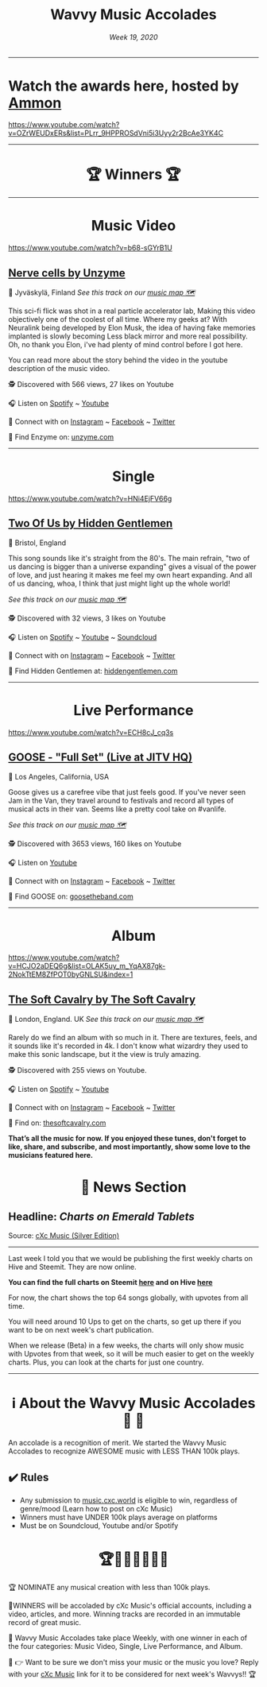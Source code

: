 
# <center> **Wavvy Music Accolades**</center> 
###### <center> Week 19, 2020</center> 

<hr>

# Watch the awards here, hosted by [Ammon](https://open.spotify.com/artist/4seBsQrvamB7bbQ2UIftxU)


https://www.youtube.com/watch?v=OZrWEUDxERs&list=PLrr_9HPPROSdVni5i3Uyy2r2BcAe3YK4C

<hr>

# <center>🏆 Winners 🏆 </center>

<hr>

#  <center> **Music Video**</center> 

https://www.youtube.com/watch?v=b68-sGYrB1U


## [Nerve cells by Unzyme](https://music.cxc.world/?format=music-video&locLat=55.951&locLng=14.455&zoom=4&id=1617)
📍 Jyväskylä, Finland
*See this track on our [music map 🗺️](https://music.cxc.world/?format=music-video&locLat=55.951&locLng=14.455&zoom=4&id=1617)*
</center>

This sci-fi flick was shot in a real particle accelerator lab, Making this video objectively one of the coolest of all time. Where my geeks at? With Neuralink being developed by Elon Musk, the idea of having fake memories implanted is slowly becoming Less black mirror and more real possibility. Oh, no thank you Elon, i've had plenty of mind control before I got here.

You can read more about the story behind the video in the youtube description of the music video. 


🕵 Discovered with 566 views, 27 likes on Youtube

🎧 Listen on [Spotify](https://open.spotify.com/track/55iWYNz3jM9HgSr9HCZ3HY) ~ [Youtube](https://www.youtube.com/watch?v=b68-sGYrB1U) 

💫 Connect with  on [Instagram](https://www.instagram.com/unzyme/) ~ [Facebook](https://www.facebook.com/unzymeband/) ~ [Twitter](https://twitter.com/unzyme)

🔗 Find Enzyme on: [unzyme.com](https://unzyme.com)

<hr>


#  <center> **Single**</center> 

https://www.youtube.com/watch?v=HNi4EjFV66g

## [Two Of Us by Hidden Gentlemen](https://music.cxc.world/?format=song&locLat=5.616&locLng=0.000&zoom=2&id=1450)
📍 Bristol, England

This song sounds like it's straight from the 80's. The main refrain, "two of us dancing is bigger than a universe expanding" gives a visual of the power of love, and just hearing it makes me feel my own heart expanding. And all of us dancing, whoa, I think that just might light up the whole world!

*See this track on our [music map 🗺️](https://music.cxc.world/?format=song&locLat=5.616&locLng=0.000&zoom=2&id=1450)*




</center>


🕵 Discovered with 32 views, 3 likes on Youtube

🎧 Listen on [Spotify](https://open.spotify.com/track/3gUA02CZFcoEkUHgAwgWaR) ~ [Youtube](https://www.youtube.com/watch?v=HNi4EjFV66g) ~ [Soundcloud](https://soundcloud.com/hiddengentlemen/two-of-us)


💫 Connect with  on [Instagram](https://www.instagram.com/hiddengentlemen/) ~ [Facebook](https://www.facebook.com/HiddenGentlemen) ~ [Twitter](https://twitter.com/hiddengents) 


🔗 Find Hidden Gentlemen at: [hiddengentlemen.com](http://www.hiddengentlemen.com/)

<hr>

#  <center>**Live Performance**</center>

https://www.youtube.com/watch?v=ECH8cJ_cq3s

## [GOOSE - "Full Set" (Live at JITV HQ)](https://music.cxc.world/?locLat=33.926&locLng=-117.962&zoom=10&id=1673)
📍 Los Angeles, California, USA 

Goose gives us a carefree vibe that just feels good. If you've never seen Jam in the Van, they travel around to festivals and record all types of musical acts in their van. Seems like a pretty cool take on #vanlife.

*See this track on our [music map 🗺️](https://music.cxc.world/?locLat=33.926&locLng=-117.962&zoom=10&id=1673)*

</center>


🕵 Discovered with 3653 views, 160 likes on Youtube

🎧 Listen on [Youtube](https://www.youtube.com/watch?v=ECH8cJ_cq3s) 

💫 Connect with  on [Instagram](https://www.instagram.com/goosetheband/) ~ [Facebook](https://www.facebook.com/GooseBand/) ~ [Twitter](http://twitter.com/goosetheband)

🔗 Find GOOSE on: [goosetheband.com](https://goosetheband.com/)

<hr>

#  <center>**Album**</center>

https://www.youtube.com/watch?v=HCJO2aDEQ6g&list=OLAK5uy_m_YqAX87gk-2NokTtEM8ZfPOT0byGNLSU&index=1

## [The Soft Cavalry by The Soft Cavalry](https://music.cxc.world/?locLat=51.584&locLng=-0.169&zoom=10&id=1674)

📍 London, England. UK
 *See this track on our [music map 🗺️](https://music.cxc.world/?locLat=51.584&locLng=-0.169&zoom=10&id=1674)*
 
Rarely do we find an album with so much in it. There are textures, feels, and it sounds like it's recorded in 4k. I don't know what wizardry they used to make this sonic landscape, but it the view is truly amazing. 

</center>

🕵 Discovered with 255 views on Youtube.

🎧 Listen on [Spotify](https://open.spotify.com/album/6Psa9gTLJgpYfoxw2XVOXJ) ~ [Youtube](https://www.youtube.com/watch?v=HCJO2aDEQ6g&list=OLAK5uy_m_YqAX87gk-2NokTtEM8ZfPOT0byGNLSU&index=1) 

💫 Connect with  on [Instagram](https://www.instagram.com/thesoftcavalry/) ~ [Facebook](https://www.facebook.com/thesoftcavalry/) ~ [Twitter](https://twitter.com/thesoftcavalry)

🔗 Find  on: [thesoftcavalry.com](https://www.thesoftcavalry.com/)

**That’s all the music for now. If you enjoyed these tunes, don't forget to like, share, and subscribe, and most importantly, show some love to the musicians featured here.**

# <center>📰 News Section </center>
## Headline: *Charts on Emerald Tablets*  
Source: [cXc Music (Silver Edition)](https://music.cxc.world)
<hr>
Last week I told you that we would be publishing the first weekly charts on Hive and Steemit. They are now online. 

**You can find the full charts on Steemit [here](https://steemit.com/music/@currentxchange/top-music-64-dapp-music-charts-cxc-music-music-cxc-world) and on Hive [here](https://hive.blog/music/@currentxchange/top-music-64-dapp-music-charts-cxc-music-music-cxc-world)**

For now, the chart shows the top 64 songs globally, with upvotes from all time. 

You will need around 10 Ups to get on the charts, so get up there if you want to be on next week's chart publication.

When we release (Beta) in a few weeks, the charts will only show music with Upvotes from that week, so it will be much easier to get on the weekly charts. Plus, you can look at the charts for just one country. 



<hr>

# <center>ℹ️ About the Wavvy Music Accolades🕺 🌊 </center>

An accolade is a recognition of merit. We started the Wavvy Music Accolades to recognize AWESOME music with LESS THAN 100k plays.


## ✔️ Rules
- Any submission to [music.cxc.world](https://music.cxc.world) is eligible to win, regardless of genre/mood (Learn how to post on cXc Music)
- Winners must have UNDER 100k plays average on platforms
- Must be on Soundcloud, Youtube and/or Spotify


#  <center>🏆🥇🎼🎶🎵🏅🎊</center>


🏆 NOMINATE any musical creation with less than 100k plays.

🥇WINNERS will be accoladed by cXc Music's official accounts, including a video, articles, and more. Winning tracks are recorded in an immutable record of great music. 

🌊 Wavvy Music Accolades take place Weekly, with one winner in each of the four categories: Music Video, Single, Live Performance, and Album.



🔑 👉 Want to be sure we don't miss your music or the music you love? Reply with your [cXc Music](https://music.cxc.world) link for it to be considered for next week's Wavvys!! 🏆
<!--stackedit_data:
eyJoaXN0b3J5IjpbLTIzNjIzMjQ5MV19
-->